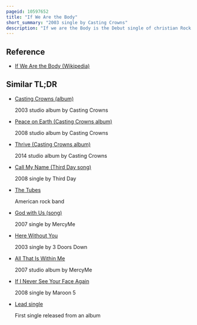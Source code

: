 ```yaml
---
pageid: 10597652
title: "If We Are the Body"
short_summary: "2003 single by Casting Crowns"
description: "If we are the Body is the Debut single of christian Rock Band casting Crowns. Written by Mark Hall and produced by Mark A. Miller and steven Curtis Chapman released it on July 26 2003 as the Lead single from the Band's self-titled Debut Album 2003 through Beach Street Records. The Song, originally written by Hall as a 'teaching Tool' for his Youth Group, is a Ccm and acoustic Rock Song. It incorporates the Violin, Mandolin, and Accordion in its Arrangement and Questions why the christian Church does not Minister impartially."
---
```


## Reference

- [If We Are the Body (Wikipedia)](https://en.wikipedia.org/?curid=10597652)

## Similar TL;DR

- [Casting Crowns (album)](/tldr/en/casting-crowns-album)

  2003 studio album by Casting Crowns

- [Peace on Earth (Casting Crowns album)](/tldr/en/peace-on-earth-casting-crowns-album)

  2008 studio album by Casting Crowns

- [Thrive (Casting Crowns album)](/tldr/en/thrive-casting-crowns-album)

  2014 studio album by Casting Crowns

- [Call My Name (Third Day song)](/tldr/en/call-my-name-third-day-song)

  2008 single by Third Day

- [The Tubes](/tldr/en/the-tubes)

  American rock band

- [God with Us (song)](/tldr/en/god-with-us-song)

  2007 single by MercyMe

- [Here Without You](/tldr/en/here-without-you)

  2003 single by 3 Doors Down

- [All That Is Within Me](/tldr/en/all-that-is-within-me)

  2007 studio album by MercyMe

- [If I Never See Your Face Again](/tldr/en/if-i-never-see-your-face-again)

  2008 single by Maroon 5

- [Lead single](/tldr/en/lead-single)

  First single released from an album
